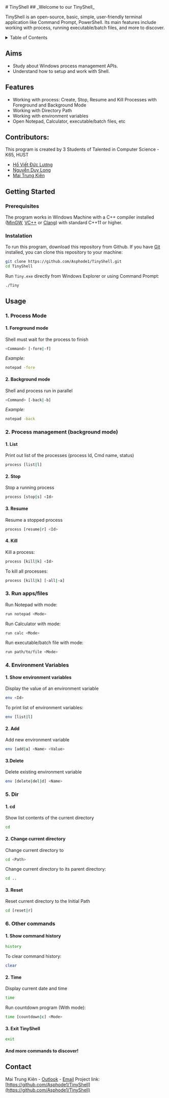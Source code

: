 <div id=#top></div>
# TinyShell
## _Welcome to our TinyShell_

TinyShell is an open-source, basic, simple, user-friendly terminal application like Command Prompt, PowerShell. Its main features include working with process, running executable/batch files, and more to discover.

<!-- TABLE OF CONTENTS -->
<details>
  <summary>Table of Contents</summary>
  <ol>
    <li>
      <a href="#TinyShell">About The Project</a>
    </li>
    <li><a href="#Aims">Aims</a></li>
    <li><a href="#Features">Features</a></li>
    <li><a href="#Contributors">Contributors</a></li>
    <li>
      <a href="#getting-started">Getting Started</a>
      <ul>
        <li><a href="#prerequisites">Prerequisites</a></li>
        <li><a href="#installation">Installation</a></li>
      </ul>
    </li>
    <li>
      <a href="#Usage">Usage</a>
      <ol>
        <li><a href="#1.-Process-Mode">Process Mode</a></li>
        <li><a href="#2.-Process-management-(background-mode)">Process Management</a></li>
        <li><a href="#3.-Run-apps/files">Run apps/files</a></li>
        <li><a href="#4.-Environment-Variables">Environment Variables</a></li>
        <li><a href="#5.-Dir">Dir</a></li>
        <li><a href="#6.-Other-commands">Other commands</a></li>
      <ol>
  </ol>
</details>

## Aims

- Study about Windows process management APIs.
- Understand how to setup and work with Shell.

## Features

- Working with process: Create, Stop, Resume and Kill Processes with Foreground and Background Mode
- Working with Directory Path
- Working with environment variables
- Open Notepad, Calculator, executable/batch files, etc

## Contributors:

This program is created by 3 Students of Talented in Computer Science - K65, HUST

- [Hồ Viết Đức Lương](mailto:luong.hvd200376@sis.hust.edu.vn)
- [Nguyễn Duy Long](mailto:long.nd204580@sis.hust.edu.vn)
- [Mai Trung Kiên](mailto:kien.mt200301@sis.hust.edu.vn)

## Getting Started

### Prerequisites

The program works in Windows Machine with a C++ compiler installed ([MinGW](https://sourceforge.net/projects/mingw/), [VC++](https://visualstudio.microsoft.com/vs/features/cplusplus/) or [Clang](https://clang.llvm.org/)) with standard C++11 or higher.

### Instalation

To run this program, download this repository from Github.
If you have [Git](https://git-scm.com/) installed, you can clone this repository to your machine:

```sh
git clone https://github.com/Asphode1/TinyShell.git
cd TinyShell
```

Run `Tiny.exe` directly from Windows Explorer or using Command Prompt:

```cmd
./Tiny
```

## Usage

### 1. Process Mode

#### 1. Foreground mode

Shell must wait for the process to finish

```sh
<Command> [-fore|-f]
```

_Example:_

```sh
notepad -fore
```

#### 2. Background mode

Shell and process run in parallel

```sh
<Command> [-back|-b]
```

_Example:_

```sh
notepad -back
```

### 2. Process management (background mode)

#### 1. List

Print out list of the processes (process Id, Cmd name, status)

```sh
process [list|l]
```

#### 2. Stop

Stop a running process

```sh
process [stop|s] <Id>
```

#### 3. Resume

Resume a stopped process

```sh
process [resume|r] <Id>
```

#### 4. Kill

Kill a process:

```sh
process [kill|k] <Id>
```

To kill all processes:

```sh
process [kill|k] [-all|-a]
```

### 3. Run apps/files

Run Notepad with mode:

```sh
run notepad <Mode>
```

Run Calculator with mode:

```sh
run calc <Mode>
```

Run executable/batch file with mode:

```sh
run path/to/file <Mode>
```

### 4. Environment Variables

#### 1. Show environment variables

Display the value of an environment variable

```sh
env <Id>
```

To print list of environment variables:

```sh
env [list|l]
```

#### 2. Add

Add new environment variable

```sh
env [add|a] <Name> <Value>
```

#### 3.Delete

Delete existing environment variable

```sh
env [delete|del|d] <Name>
```

### 5. Dir

#### 1. cd

Show list contents of the current directory

```sh
cd
```

#### 2. Change current directory

Change current directory to <Path>

```sh
cd <Path>
```

Change current directory to its parent directory:

```sh
cd ..
```

#### 3. Reset

Reset current directory to the Initial Path

```sh
cd [reset|r]
```

### 6. Other commands

#### 1. Show command history

```sh
history
```

To clear command history:

```sh
clear
```

#### 2. Time

Display current date and time

```sh
time
```

Run countdown program (With mode):

```sh
time [countdown|c] <Mode>
```

#### 3. Exit TinyShell

```sh
exit
```

#### And more commands to discover!

## Contact

Mai Trung Kiên - [Outlook](mailto:kien.mt200301@sis.hust.edu.vn) - [Email](kien.mai191618@gmail.com)
Project link: [https://github.com/Asphode1/TinyShell](https://github.com/Asphode1/TinyShell)
